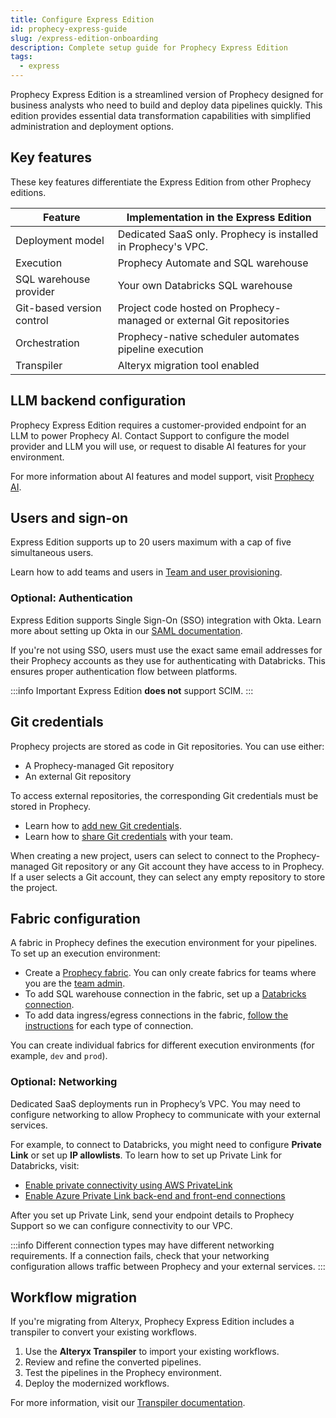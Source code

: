 ```yaml
---
title: Configure Express Edition
id: prophecy-express-guide
slug: /express-edition-onboarding
description: Complete setup guide for Prophecy Express Edition
tags:
  - express
---
```


Prophecy Express Edition is a streamlined version of Prophecy designed for business analysts who need to build and deploy data pipelines quickly. This edition provides essential data transformation capabilities with simplified administration and deployment options.

## Key features

These key features differentiate the Express Edition from other Prophecy editions.

| Feature                   | Implementation in the Express Edition                                |
| ------------------------- | -------------------------------------------------------------------- |
| Deployment model          | Dedicated SaaS only. Prophecy is installed in Prophecy's VPC.        |
| Execution                 | Prophecy Automate and SQL warehouse                                  |
| SQL warehouse provider    | Your own Databricks SQL warehouse                                    |
| Git-based version control | Project code hosted on Prophecy-managed or external Git repositories |
| Orchestration             | Prophecy-native scheduler automates pipeline execution               |
| Transpiler                | Alteryx migration tool enabled                                       |

<!-- To be replace by comprehensive feature matrix when future editions are released -->

## LLM backend configuration

Prophecy Express Edition requires a customer-provided endpoint for an LLM to power Prophecy AI. Contact Support to configure the model provider and LLM you will use, or request to disable AI features for your environment.

For more information about AI features and model support, visit [Prophecy AI](/prophecy-ai).

## Users and sign-on

Express Edition supports up to 20 users maximum with a cap of five simultaneous users.

Learn how to add teams and users in [Team and user provisioning](/administration/user-management/team-user-provisioning).

### Optional: Authentication

Express Edition supports Single Sign-On (SSO) integration with Okta. Learn more about setting up Okta in our [SAML documentation](/administration/authentication/saml-scim#saml-configuration).

If you're not using SSO, users must use the exact same email addresses for their Prophecy accounts as they use for authenticating with Databricks. This ensures proper authentication flow between platforms.

:::info Important
Express Edition **does not** support SCIM.
:::

## Git credentials

Prophecy projects are stored as code in Git repositories. You can use either:

- A Prophecy-managed Git repository
- An external Git repository

To access external repositories, the corresponding Git credentials must be stored in Prophecy.

- Learn how to [add new Git credentials](/engineers/git#Git-credentials).
- Learn how to [share Git credentials](/engineers/git#share-credentials) with your team.

When creating a new project, users can select to connect to the Prophecy-managed Git repository or any Git account they have access to in Prophecy. If a user selects a Git account, they can select any empty repository to store the project.

## Fabric configuration

A fabric in Prophecy defines the execution environment for your pipelines. To set up an execution environment:

- Create a [Prophecy fabric](/administration/fabrics/prophecy-fabrics/). You can only create fabrics for teams where you are the [team admin](/administration/rbac).
- To add SQL warehouse connection in the fabric, set up a [Databricks connection](/administration/fabrics/prophecy-fabrics/connections/databricks).
- To add data ingress/egress connections in the fabric, [follow the instructions](/administration/fabrics/prophecy-fabrics/connections/) for each type of connection.

You can create individual fabrics for different execution environments (for example, `dev` and `prod`).

### Optional: Networking

Dedicated SaaS deployments run in Prophecy’s VPC. You may need to configure networking to allow Prophecy to communicate with your external services.

For example, to connect to Databricks, you might need to configure **Private Link** or set up **IP allowlists**. To learn how to set up Private Link for Databricks, visit:

- [Enable private connectivity using AWS PrivateLink](https://docs.databricks.com/aws/en/security/network/classic/privatelink)
- [Enable Azure Private Link back-end and front-end connections](https://learn.microsoft.com/en-us/azure/databricks/security/network/classic/private-link)

After you set up Private Link, send your endpoint details to Prophecy Support so we can configure connectivity to our VPC.

:::info
Different connection types may have different networking requirements. If a connection fails, check that your networking configuration allows traffic between Prophecy and your external services.
:::

## Workflow migration

If you're migrating from Alteryx, Prophecy Express Edition includes a transpiler to convert your existing workflows.

1. Use the **Alteryx Transpiler** to import your existing workflows.
2. Review and refine the converted pipelines.
3. Test the pipelines in the Prophecy environment.
4. Deploy the modernized workflows.

For more information, visit our [Transpiler documentation](https://transpiler.docs.prophecy.io/).
